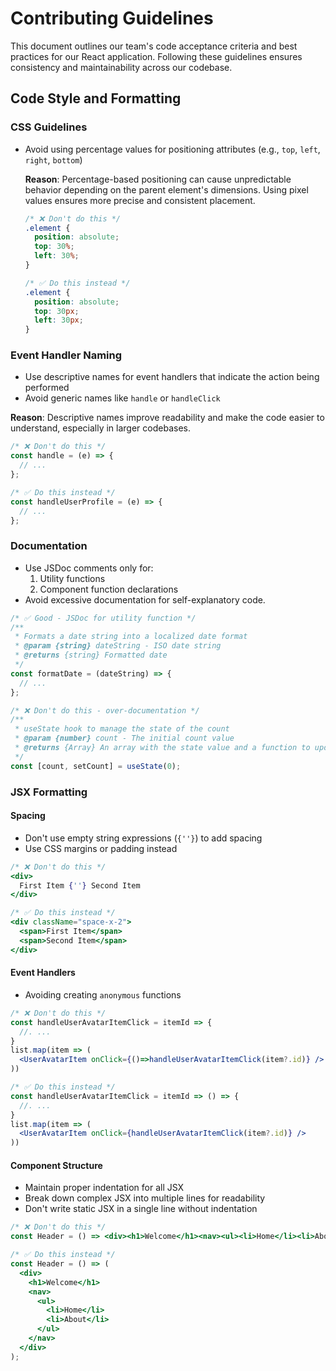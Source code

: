 # Contributing Guidelines

This document outlines our team's code acceptance criteria and best practices for our React application. Following these guidelines ensures consistency and maintainability across our codebase.

## Code Style and Formatting

### CSS Guidelines
- Avoid using percentage values for positioning attributes (e.g., `top`, `left`, `right`, `bottom`)

  **Reason**: Percentage-based positioning can cause unpredictable behavior depending on the parent element's dimensions. Using pixel values ensures more precise and consistent placement.  

  ```css
  /* ❌ Don't do this */
  .element {
    position: absolute;
    top: 30%;
    left: 30%;
  }

  /* ✅ Do this instead */
  .element {
    position: absolute;
    top: 30px;
    left: 30px;
  }
  ```

### Event Handler Naming
- Use descriptive names for event handlers that indicate the action being performed
- Avoid generic names like `handle` or `handleClick`

 **Reason**: Descriptive names improve readability and make the code easier to understand, especially in larger codebases.

```jsx
/* ❌ Don't do this */
const handle = (e) => {
  // ...
};

/* ✅ Do this instead */
const handleUserProfile = (e) => {
  // ...
};
```

### Documentation
- Use JSDoc comments only for:
  1. Utility functions
  2. Component function declarations
- Avoid excessive documentation for self-explanatory code.

```jsx
/* ✅ Good - JSDoc for utility function */
/**
 * Formats a date string into a localized date format
 * @param {string} dateString - ISO date string
 * @returns {string} Formatted date
 */
const formatDate = (dateString) => {
  // ...
};

/* ❌ Don't do this - over-documentation */
/**
 * useState hook to manage the state of the count
 * @param {number} count - The initial count value
 * @returns {Array} An array with the state value and a function to update it
 */
const [count, setCount] = useState(0);
```

### JSX Formatting

#### Spacing
- Don't use empty string expressions (`{''}`) to add spacing
- Use CSS margins or padding instead

```jsx
/* ❌ Don't do this */
<div>
  First Item {''} Second Item
</div>

/* ✅ Do this instead */
<div className="space-x-2">
  <span>First Item</span>
  <span>Second Item</span>
</div>
```

#### Event Handlers
- Avoiding creating `anonymous` functions

```jsx
/* ❌ Don't do this */
const handleUserAvatarItemClick = itemId => {
  //. ...
}
list.map(item => (
  <UserAvatarItem onClick={()=>handleUserAvatarItemClick(item?.id)} />
))

/* ✅ Do this instead */
const handleUserAvatarItemClick = itemId => () => {
  //. ...
}
list.map(item => (
  <UserAvatarItem onClick={handleUserAvatarItemClick(item?.id)} />
))
```

#### Component Structure
- Maintain proper indentation for all JSX
- Break down complex JSX into multiple lines for readability
- Don't write static JSX in a single line without indentation

```jsx
/* ❌ Don't do this */
const Header = () => <div><h1>Welcome</h1><nav><ul><li>Home</li><li>About</li></ul></nav></div>;

/* ✅ Do this instead */
const Header = () => (
  <div>
    <h1>Welcome</h1>
    <nav>
      <ul>
        <li>Home</li>
        <li>About</li>
      </ul>
    </nav>
  </div>
);
```


